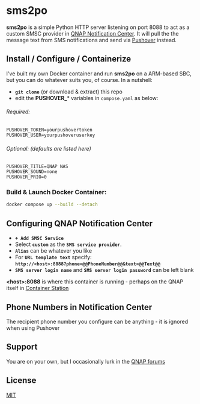# sms2po

**sms2po** is a simple Python HTTP server listening on port 8088 to act as a custom SMSC provider in [QNAP Notification Center](https://www.qnap.com/solution/notification-center/). It will pull the the message text from SMS notifications and send via [Pushover](https://pushover.net/) instead.

## Install / Configure / Containerize

I've built my own Docker container and run **sms2po** on a ARM-based SBC, but you can do whatever suits you, of course. In a nutshell:
* **```git clone```** (or download & extract) this repo
* edit the **PUSHOVER_*** variables in ```compose.yaml``` as below:

###### Required:
```
PUSHOVER_TOKEN=yourpushovertoken
PUSHOVER_USER=yourpushoveruserkey
```
###### Optional: (defaults are listed here)
```
PUSHOVER_TITLE=QNAP NAS
PUSHOVER_SOUND=none
PUSHOVER_PRIO=0
```

### Build & Launch Docker Container:
```bash
docker compose up --build --detach
```

## Configuring QNAP Notification Center

* **```+ Add SMSC Service```**
* Select **```custom```** as the **```SMS service provider```**.
* **```Alias```** can be whatever you like
* For **```URL template text```** specify:  
**```http://<host>:8088?phone=@@PhoneNumber@@&text=@@Text@@```**
* **```SMS server login name```** and **```SMS server login password```** can be left blank

**\<host\>:8088** is where this container is running - perhaps on the QNAP itself in [Container Station](https://www.qnap.com/en/software/container-station)

## Phone Numbers in Notification Center
The recipient phone number you configure can be anything - it is ignored when using Pushover

## Support

You are on your own, but I occasionally lurk in the [QNAP forums](https://forum.qnap.com/) 

## License

[MIT](https://choosealicense.com/licenses/mit/)
